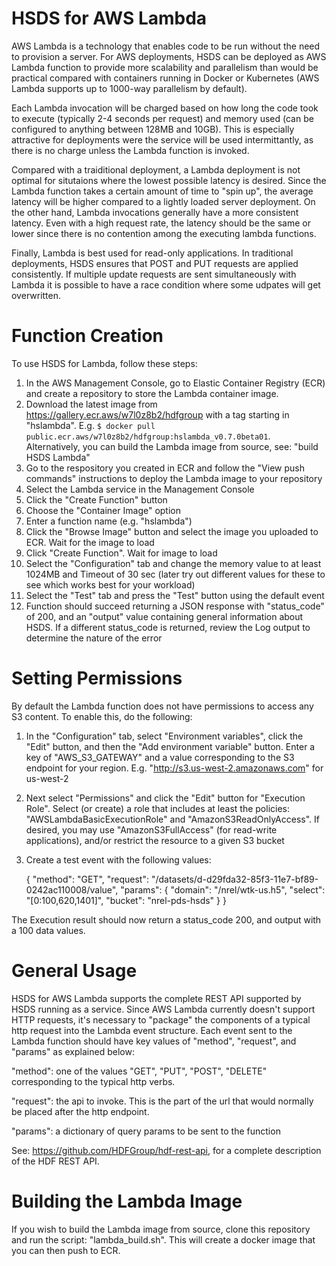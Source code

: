 HSDS for AWS Lambda
===================

AWS Lambda is a technology that enables code to be run without the need to provision a server.  For AWS deployments, HSDS can be deployed as AWS Lambda function to provide more scalability and parallelism than would be practical compared with containers running in Docker or Kubernetes (AWS Lambda supports up to 1000-way parallelism by default).  

Each Lambda invocation will be charged based on how long the code took to execute (typically 2-4 seconds per request) and memory used (can be configured to anything between 128MB and 10GB). This is especially attractive for deployments were the service will be used intermittantly, as there is no charge unless the Lambda function is invoked.

Compared with a traiditional deployment, a Lambda deployment is not optimal for situtaions where the lowest possible latency is desired.  Since the Lambda function takes a certain amount of time to "spin up",
the average latency will be higher compared to a lightly loaded server deployment.  On the other hand, Lambda invocations generally have a more consistent latency.  Even with a high request rate, the latency should be the same or lower since there is no contention among the executing lambda functions.

Finally, Lambda is best used for read-only applications.  In traditional deployments, HSDS ensures that POST and PUT requests are applied consistently.  If multiple update requests are sent simultaneously with Lambda it is possible to have a race condition where some udpates will get overwritten.

Function Creation
=================

To use HSDS for Lambda, follow these steps:

1. In the AWS Management Console, go to Elastic Container Registry (ECR) and create a repository to store the Lambda container image.
2. Download the latest image from https://gallery.ecr.aws/w7l0z8b2/hdfgroup with a tag starting in "hslambda".  E.g. `$ docker pull public.ecr.aws/w7l0z8b2/hdfgroup:hslambda_v0.7.0beta01`.  Alternatively, you can build the Lambda image from source, see: "build HSDS Lambda"
3. Go to the respository you created in ECR and follow the "View push commands" instructions to deploy the Lambda image to your repository
4. Select the Lambda service in the Management Console
5. Click the "Create Function" button
6. Choose the "Container Image" option
7. Enter a function name (e.g. "hslambda")
8. Click the "Browse Image" button and select the image you uploaded to ECR.  Wait for the image to load
9. Click "Create Function". Wait for image to load
10. Select the "Configuration" tab and change the memory value to at least 1024MB and Timeout of 30 sec (later try out different values for these to see which works best for your workload)
11. Select the "Test" tab and press the "Test" button using the default event
12. Function should succeed returning a JSON response with "status_code" of 200, and an "output" value containing general information about HSDS.  If a different status_code is returned, review the Log output to determine the nature of the error


Setting Permissions
===================

By default the Lambda function does not have permissions to access any S3 content.  To enable this, do the following:

1. In the "Configuration" tab, select "Environment variables", click the "Edit" button, and then the "Add environment variable" button.  Enter a key of "AWS_S3_GATEWAY" and a value corresponding to the S3 endpoint for your region.  E.g. "http://s3.us-west-2.amazonaws.com" for us-west-2
2. Next select "Permissions" and click the "Edit" button for "Execution Role".  Select (or create) a role that includes at least the policies: "AWSLambdaBasicExecutionRole" and "AmazonS3ReadOnlyAccess".  If desired, you may use "AmazonS3FullAccess" (for read-write applications), and/or restrict the resource to a given S3 bucket
3. Create a test event with the following values:

    {
      "method": "GET",
      "request": "/datasets/d-d29fda32-85f3-11e7-bf89-0242ac110008/value",
      "params": {
        "domain": "/nrel/wtk-us.h5",
        "select": "[0:100,620,1401]",
        "bucket": "nrel-pds-hsds"
      }
    }

The Execution result should now return a status_code 200, and output with a 100 data values.

General Usage
=============

HSDS for AWS Lambda supports the complete REST API supported by HSDS running as a service.  Since AWS Lambda currently doesn't support HTTP requests, it's necessary to "package" the components of a typical 
http request into the Lambda event structure.  Each event sent to the Lambda function should have key values of "method", "request", and "params" as explained below:

"method": one of the values "GET", "PUT", "POST", "DELETE" corresponding to the typical http verbs.
 
"request": the api to invoke.  This is the part of the url that would normally be placed after the http endpoint.

"params": a dictionary of query params to be sent to the function

See: https://github.com/HDFGroup/hdf-rest-api, for a complete description of the HDF REST API.

Building the Lambda Image
=========================

If you wish to build the Lambda image from source, clone this repository and run the script: "lambda_build.sh".  This will create a docker image that you can then push to ECR.

